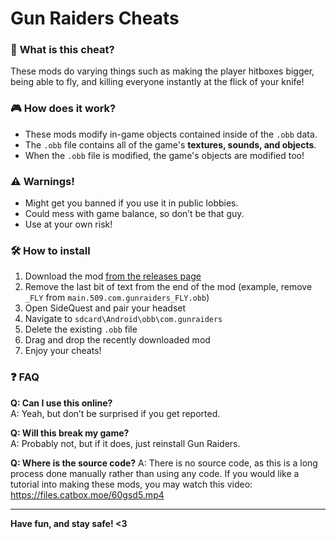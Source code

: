 # Gun Raiders Cheats

### 📌 **What is this cheat?**  
These mods do varying things such as making the player hitboxes bigger, being able to fly, and killing everyone instantly at the flick of your knife!

### 🎮 **How does it work?**  
- These mods modify in-game objects contained inside of the `.obb` data.
- The `.obb` file contains all of the game's **textures, sounds, and objects**.
- When the `.obb` file is modified, the game's objects are modified too!

### ⚠️ **Warnings!** 
- Might get you banned if you use it in public lobbies.  
- Could mess with game balance, so don’t be that guy.  
- Use at your own risk! 

### 🛠 **How to install**  
1. Download the mod [from the releases page](https://github.com/iiDk-the-actual/GunRaidersCheats/releases/latest)
2. Remove the last bit of text from the end of the mod (example, remove `_FLY` from `main.509.com.gunraiders_FLY.obb`)
3. Open SideQuest and pair your headset
4. Navigate to `sdcard\Android\obb\com.gunraiders`
5. Delete the existing `.obb` file
6. Drag and drop the recently downloaded mod
7. Enjoy your cheats!

### ❓ **FAQ**  
**Q: Can I use this online?**  
A: Yeah, but don’t be surprised if you get reported.  

**Q: Will this break my game?**  
A: Probably not, but if it does, just reinstall Gun Raiders.  

**Q: Where is the source code?**
A: There is no source code, as this is a long process done manually rather than using any code. If you would like a tutorial into making these mods, you may watch this video: https://files.catbox.moe/60gsd5.mp4

---

**Have fun, and stay safe! <3**
